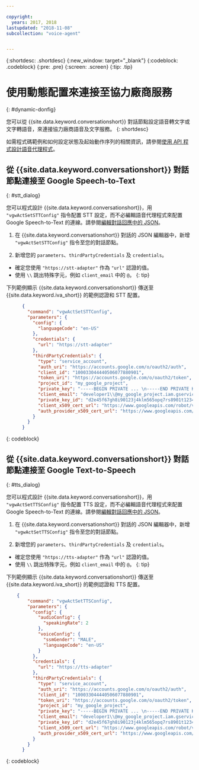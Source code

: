```yaml
---

copyright:
  years: 2017, 2018
lastupdated: "2018-11-08"
subcollection: "voice-agent"


---
```


{:shortdesc: .shortdesc}
{:new_window: target="_blank"}
{:codeblock: .codeblock}
{:pre: .pre}
{:screen: .screen}
{:tip: .tip}


# 使用動態配置來連接至協力廠商服務
{: #dynamic-donfig}

您可以從 {{site.data.keyword.conversationshort}} 對話節點設定語音轉文字或文字轉語音，來連接協力廠商語音及文字服務。
{: shortdesc}

如需程式碼範例和如何設定狀態及起始動作序列的相關資訊，請參閱[使用 API 程式設計語音代理程式](/docs/services/voice-agent?topic=voice-agent-api)。

## 從 {{site.data.keyword.conversationshort}} 對話節點連接至 Google Speech-to-Text
{: #stt_dialog}

您可以程式設計 {{site.data.keyword.conversationshort}}，用 `"vgwActSetSTTConfig"` 指令配置 STT 設定，而不必編輯語音代理程式來配置 Google Speech-to-Text 的連線。請參閱[編輯對話回應中的 JSON](/docs/services/voice-agent?topic=voice-agent-api#json-editor)。

1. 在 {{site.data.keyword.conversationshort}} 對話的 JSON 編輯器中，新增 `"vgwActSetSTTConfig"` 指令至您的對話節點。

1. 新增您的 `parameters`、`thirdPartyCredentials` 及 `credentials`。

  * 確定您使用 `"https://stt-adapter"` 作為 `"url"` 認證的值。
  * 使用 `\\` 跳出特殊字元，例如 `client_email` 中的 `@`。
  {: tip}

  下列範例顯示 {{site.data.keyword.conversationshort}} 傳送至 {{site.data.keyword.iva_short}} 的範例認證和 STT 配置。

  ```json
        {
          "command": "vgwActSetSTTConfig",
          "parameters": {
            "config": {
              "languageCode": "en-US"
            },
            "credentials": {
              "url": "https://stt-adapter"
            },
            "thirdPartyCredentials": {
              "type": "service_account",
              "auth_uri": "https://accounts.google.com/o/oauth2/auth",
              "client_id": "100033044440506077880901",
              "token_uri": "https://accounts.google.com/o/oauth2/token",
              "project_id": "my_google_project",
              "private_key": "-----BEGIN PRIVATE ... \n-----END PRIVATE KEY-----\n",
              "client_email": "developer1\\@my_google_project.iam.gserviceaccount.com",
              "private_key_id": "d2e45f67gh8i90123j4klm565opq7rs8901t1234",
              "client_x509_cert_url": "https://www.googleapis.com/robot/v1/metadata/x509/developer1@my_google_project.iam.gserviceaccount.com",
              "auth_provider_x509_cert_url": "https://www.googleapis.com/oauth2/v1/certs"
            }
          }
        }
  ```
  {: codeblock}


## 從 {{site.data.keyword.conversationshort}} 對話節點連接至 Google Text-to-Speech
{: #tts_dialog}

您可以程式設計 {{site.data.keyword.conversationshort}}，用 `"vgwActSetTTSConfig"` 指令配置 TTS 設定，而不必編輯語音代理程式來配置 Google Speech-to-Text 的連線。請參閱[編輯對話回應中的 JSON](/docs/services/voice-agent?topic=voice-agent-api#json-editor)。

1. 在 {{site.data.keyword.conversationshort}} 對話的 JSON 編輯器中，新增 `"vgwActSetTTSConfig"` 指令至您的對話節點。

1. 新增您的 `parameters`、`thirdPartyCredentials` 及 `credentials`。

  * 確定您使用 `"https://tts-adapter"` 作為 `"url"` 認證的值。
  * 使用 `\\` 跳出特殊字元，例如 `client_email` 中的 `@`。
  {: tip}

  下列範例顯示 {{site.data.keyword.conversationshort}} 傳送至 {{site.data.keyword.iva_short}} 的範例認證和 TTS 配置。

  ```json
      {
          "command": "vgwActSetTTSConfig",
          "parameters": {
            "config": {
              "audioConfig": {
                "speakingRate": 2
              },
              "voiceConfig": {
                "ssmGender": "MALE",
                "languageCode": "en-US"
              }
            },
            "credentials": {
              "url": "https://tts-adapter"
            },
            "thirdPartyCredentials": {
              "type": "service_account",
              "auth_uri": "https://accounts.google.com/o/oauth2/auth",
              "client_id": "100033044440506077880901",
              "token_uri": "https://accounts.google.com/o/oauth2/token",
              "project_id": "my_google_project",
              "private_key": "-----BEGIN PRIVATE ... \n-----END PRIVATE KEY-----\n",
              "client_email": "developer1\\@my_google_project.iam.gserviceaccount.com",
              "private_key_id": "d2e45f67gh8i90123j4klm565opq7rs8901t1234",
              "client_x509_cert_url": "https://www.googleapis.com/robot/v1/metadata/x509/developer1@my_google_project.iam.gserviceaccount.com",
              "auth_provider_x509_cert_url": "https://www.googleapis.com/oauth2/v1/certs"
            }
          }
        }
  ```
  {: codeblock}
